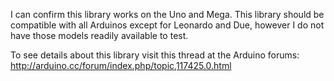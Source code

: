 I can confirm this library works on the Uno and Mega. This library should be compatible with all Arduinos except for Leonardo and Due, however I do not have those models readily available to test.

To see details about this library visit this thread at the Arduino forums: http://arduino.cc/forum/index.php/topic,117425.0.html
